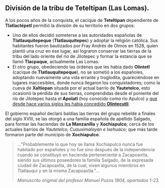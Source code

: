 ## División de la tribu de Teteltipan (Las Lomas).

A los pocos años de la conquista, el cacique de **Teteltipan** dependiente de **Tlatlactépetl** permitió la división de su territorio en dos grupos:

* Uno de ellos decidió someterse a las autoridades españolas de **Tlatlauquitepeque** (**Tlatlauquitepec**) y adoptar la religión católica. Sus habitantes fueron bautizados por Fray Andrés de Olmos en 1528,  quien plantó una cruz en ese lugar, así lograron conservar las tierras de la tribu del lado oriente del río de Jilotepec y formar la estancia que se llamó **Tlacpaque**, actualmente Las Lomas.
* El otro grupo, obedeciendo las órdenes que les había dado **Olíntetl** (cacique de **Tlatlauquitepeque**), no se sometió a los españoles, adoptando nuevamente una vida errante y troglodita, guareciéndose en lugares inaccesibles, donde nunca llegaron los conquistadores; como la cueva de **Xaltiopan** situada por el actual barrio de  **Yautetelco**, esto ocasionó la pérdida de sus tierras, comprendidas desde el poniente del río de Jilotepec hasta el **Apolatl** (hoy conocido como río Apulco) y [que desde hace varios siglos les había concedido **Olintecutli**](./epocaprehispanica.md#origen-del-municipio-de-xochiapulco).

El gobierno español declaró baldías las tierras del grupo rebelde a finales del siglo XVIII, se las otorgó a una familia española de apellido Salgado, para formar las haciendas de **La Manzanilla** y **Xochiapulco**; cerca de los actuales barrios de *Yautetelco, Cuauximaloyan e Ixehuaco*; que más tarde formaron parte del municipio de **Xochiapulco**.


> ..."Probablemente lo que hoy se llama Xochiapulco nunca fue habitado por españoles y no fue sino después de la independencia cuando se constituyó en hacienda perteneciente a Zacapoaxtla, siendo sus últimos poseedores la familia Salgado, de la expresada ciudad de Zacapoaxtla, de la cual, viven algunos miembros en Tlatlauqui y en la misma Zacapoaxtla."...
>
>
> *Manuscrito original del profesor Manuel Pozos 1904, apartados 1-23.*
>

<Licence />